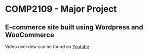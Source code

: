 # COMP2109 - Major Project
## E-commerce site built using Wordpress and WooCommerce
Video overview can be found on [Youtube](https://youtu.be/JhoKiWX6JYc)
